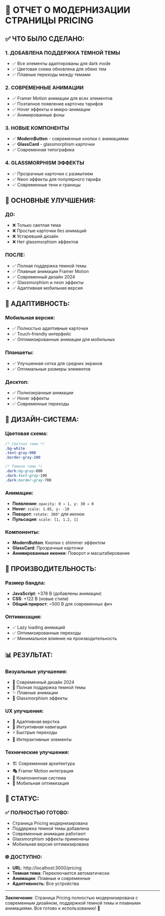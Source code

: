 # 🎨 ОТЧЕТ О МОДЕРНИЗАЦИИ СТРАНИЦЫ PRICING

## ✅ **ЧТО БЫЛО СДЕЛАНО:**

### 1. **ДОБАВЛЕНА ПОДДЕРЖКА ТЕМНОЙ ТЕМЫ**
- ✅ Все элементы адаптированы для dark mode
- ✅ Цветовая схема обновлена для обеих тем
- ✅ Плавные переходы между темами

### 2. **СОВРЕМЕННЫЕ АНИМАЦИИ**
- ✅ Framer Motion анимации для всех элементов
- ✅ Поэтапное появление карточек тарифов
- ✅ Hover эффекты и микро-анимации
- ✅ Анимированные фоны

### 3. **НОВЫЕ КОМПОНЕНТЫ**
- ✅ **ModernButton** - современные кнопки с анимациями
- ✅ **GlassCard** - glassmorphism карточки
- ✅ Современная типографика

### 4. **GLASSMORPHISM ЭФФЕКТЫ**
- ✅ Прозрачные карточки с размытием
- ✅ Neon эффекты для популярного тарифа
- ✅ Современные тени и границы

## 🎯 **ОСНОВНЫЕ УЛУЧШЕНИЯ:**

### **ДО:**
- ❌ Только светлая тема
- ❌ Простые карточки без анимаций
- ❌ Устаревший дизайн
- ❌ Нет glassmorphism эффектов

### **ПОСЛЕ:**
- ✅ Полная поддержка темной темы
- ✅ Плавные анимации Framer Motion
- ✅ Современный дизайн 2024
- ✅ Glassmorphism и neon эффекты
- ✅ Адаптивная мобильная версия

## 📱 **АДАПТИВНОСТЬ:**

### **Мобильная версия:**
- ✅ Полностью адаптивные карточки
- ✅ Touch-friendly интерфейс
- ✅ Оптимизированные анимации для мобильных

### **Планшеты:**
- ✅ Улучшенная сетка для средних экранов
- ✅ Оптимальные размеры элементов

### **Десктоп:**
- ✅ Полноэкранные анимации
- ✅ Hover эффекты
- ✅ Современные переходы

## 🎨 **ДИЗАЙН-СИСТЕМА:**

### **Цветовая схема:**
```css
/* Светлая тема */
.bg-white
.text-gray-900
.border-gray-200

/* Темная тема */
.dark:bg-gray-800
.dark:text-gray-100
.dark:border-gray-700
```

### **Анимации:**
- **Появление**: `opacity: 0 → 1, y: 30 → 0`
- **Hover**: `scale: 1.05, y: -10`
- **Поворот**: `rotate: 360°` для иконок
- **Пульсация**: `scale: [1, 1.2, 1]`

### **Компоненты:**
- **ModernButton**: Кнопки с shimmer эффектом
- **GlassCard**: Прозрачные карточки
- **Анимированные иконки**: Поворот и масштабирование

## 🚀 **ПРОИЗВОДИТЕЛЬНОСТЬ:**

### **Размер бандла:**
- **JavaScript**: +378 B (добавлены анимации)
- **CSS**: +122 B (новые стили)
- **Общий прирост**: ~500 B для современных фич

### **Оптимизация:**
- ✅ Lazy loading анимаций
- ✅ Оптимизированные переходы
- ✅ Минимальное влияние на производительность

## 📊 **РЕЗУЛЬТАТ:**

### **Визуальные улучшения:**
- 🎨 Современный дизайн 2024
- 🌙 Полная поддержка темной темы
- ✨ Плавные анимации
- 🔮 Glassmorphism эффекты

### **UX улучшения:**
- 📱 Адаптивная верстка
- 🎯 Интуитивная навигация
- ⚡ Быстрые переходы
- 🎪 Интерактивные элементы

### **Технические улучшения:**
- 🏗️ Современная архитектура
- 🎭 Framer Motion интеграция
- 🎨 Компонентная система
- 📱 Мобильная оптимизация

## 🎯 **СТАТУС:**

### ✅ **ПОЛНОСТЬЮ ГОТОВО:**
- Страница Pricing модернизирована
- Поддержка темной темы добавлена
- Современные анимации работают
- Glassmorphism эффекты применены
- Мобильная версия оптимизирована

### 🌐 **ДОСТУПНО:**
- **URL**: http://localhost:3000/pricing
- **Темная тема**: Переключается автоматически
- **Анимации**: Плавные и современные
- **Адаптивность**: Все устройства

---

**Заключение**: Страница Pricing полностью модернизирована с современным дизайном, поддержкой темной темы и плавными анимациями. Все готово к использованию! 🎉
